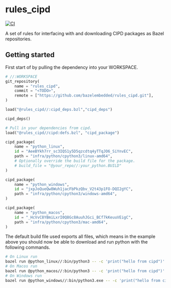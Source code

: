 # rules_cipd

[![CI](https://github.com/bazelembedded/rules_cipd/actions/workflows/main.yml/badge.svg)](https://github.com/bazelembedded/rules_cipd/actions/workflows/main.yml)

A set of rules for interfacing with and downloading CIPD packages as Bazel
repositories.

## Getting started
First start of by pulling the dependency into your WORKSPACE.
```py
# //:WORKSPACE
git_repository(
    name = "rules_cipd",
    commit = "<TODO>",
    remote = ["https://github.com/bazelembedded/rules_cipd.git"],
)

load("@rules_cipd//:cipd_deps.bzl","cipd_deps")

cipd_deps()

# Pull in your dependencies from cipd.
load("@rules_cipd//cipd:defs.bzl", "cipd_package")

cipd_package(
    name = "python_linux",
    id = "AeeBYkh7rr_sc3IQS1y5D5qzcdtq4yTTqJO6_SiYnvEC",
    path = "infra/python/cpython3/linux-amd64",
    # Optionally override the build file for the package.
    # build_file = "@your_repo//:your_python.BUILD"
)

cipd_package(
    name = "python_windows",
    id = "jxpJoQueQw8Wuh1jacFbPkzQbv_V2t43p1FO-DQI2gYC",
    path = "infra/python/cpython3/windows-amd64",
)

cipd_package(
    name = "python_macos",
    id = "_HcVvC8YBmiLxrI0Q8Gc8AuuhJGci_BCf7kKeuuVEigC",
    path = "infra/python/cpython3/mac-amd64",
)

```

The default build file used exports all files, which means in the example above
you should now be able to download and run python with the following
commands.

```sh
# On Linux run
bazel run @python_linux//:bin/python3 -- -c 'print("hello from cipd")'
# On Macos run
bazel run @python_macos//:bin/python3 -- -c 'print("hello from cipd")'
# On Windows run
bazel run @python_windows//:bin/python3.exe -- -c 'print("hello from cipd")'
```


